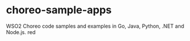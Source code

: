 # choreo-sample-apps

WSO2 Choreo code samples and examples in Go, Java, Python, .NET and Node.js.
red
